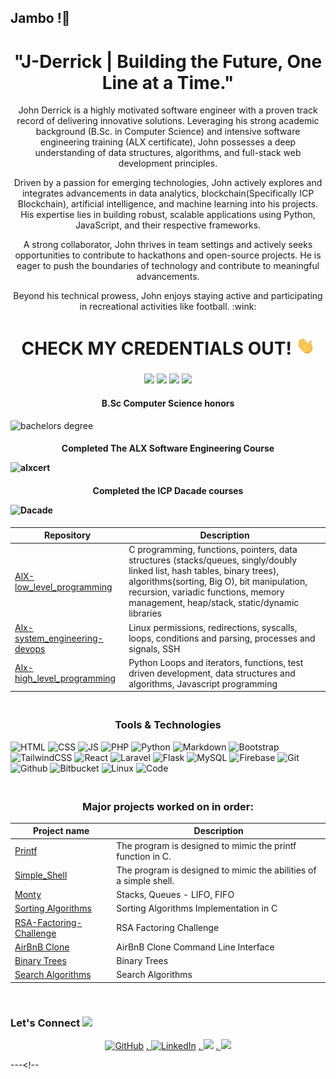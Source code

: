## Jambo !👋

<!--
**J-Derrick/J-Derrick** is a ✨ _special_ ✨ repository because its `README.md` (this file) appears on your GitHub profile.

Here are some ideas to get you started:

- 🔭 I’m currently working on ...
- 🌱 I’m currently learning ...
- 👯 I’m looking to collaborate on ...
- 🤔 I’m looking for help with ...
- 💬 Ask me about ...
- 📫 How to reach me: ...
- 😄 Pronouns: ...
- ⚡ Fun fact: ...
-->

 <h1 align='center'>"J-Derrick | Building the Future, One Line at a Time."</h1>
<p align="center">
John Derrick is a highly motivated software engineer with a proven track record of delivering innovative solutions. Leveraging his strong academic background (B.Sc. in Computer Science) and intensive software engineering training (ALX certificate), John possesses a deep understanding of data structures, algorithms, and full-stack web development principles.</p>
<p align="center">
Driven by a passion for emerging technologies, John actively explores and integrates advancements in data analytics, blockchain(Specifically ICP Blockchain), artificial intelligence, and machine learning into his projects. His expertise lies in building robust, scalable applications using Python, JavaScript, and their respective frameworks.</p>
<p align="center">
A strong collaborator, John thrives in team settings and actively seeks opportunities to contribute to hackathons and open-source projects. He is  eager to push the boundaries of technology and contribute to meaningful advancements.</p>
<p align="center">
Beyond his technical prowess, John enjoys staying active and participating in recreational activities like football. :wink: </p>

<h1 align="center"> CHECK MY CREDENTIALS OUT! <img src="https://raw.githubusercontent.com/ABSphreak/ABSphreak/master/gifs/Hi.gif" width="30px"> </h1>
<h3 align="center"><a href="mailto:j.derrickwaweru@gmail.com"><img src="https://img.shields.io/badge/EMAIL-red?style=for-the-badge"></a>
<a href=""><img src="https://img.shields.io/badge/RESUME-blue?style=for-the-badge"></a>
<a href=""><img src="https://img.shields.io/badge/Bachelors Degree Certificate-green?style=for-the-badge"></a>
<a href=""><img src="https://img.shields.io/badge/ALX Certificate-yellow?style=for-the-badge"></a>

<!-- <h1 align="left"><img src="https://readme-typing-svg.herokuapp.com?color=87CEFA&lines=Welcome+To+My+Github!;Hope+you+Enjoy+:)."> </h1><p align="left"> <img src="https://komarev.com/ghpvc/?username=RaymanMoha&label=Profile%20views&color=0e75b6&style=flat" alt="Dennisnderitu254" /> </p> -->

<!-- <p align="center"> <img align="left" src="https://github-readme-stats.vercel.app/api/top-langs?username=dennisnderitu254&show_icons=true&locale=en&layout=compact&theme=radical" alt="Dennisnderitu254" width=360 height=180/>
<img align="center" src="https://github-readme-stats.vercel.app/api?username=Dennisnderitu254&show_icons=true&theme=radical" alt="Dennisnderitu254" width=420 height=180/>
</p> -->

</br>
<h4>


<p align="center">B.Sc Computer Science honors</p>

</h4>

![bachelors degree]()

<h4>


<p align="center">Completed The ALX Software Engineering Course</p>

![alxcert]()


</h4>

<h4>


<p align="center">Completed the ICP Dacade courses</p>

![Dacade]()


</h4>


| Repository | Description |
| --- | --- |
| [AlX-low_level_programming](https://github.com/J-Derrick/alx-low_level_programming) | C programming, functions, pointers, data structures (stacks/queues, singly/doubly linked list, hash tables, binary trees), algorithms(sorting, Big O), bit manipulation, recursion, variadic functions, memory management, heap/stack, static/dynamic libraries |
| [Alx-system_engineering-devops](https://github.com/J-Derrick//alx-system_engineering-devops) | Linux permissions, redirections, syscalls, loops, conditions and parsing, processes and signals, SSH |
| [Alx-high_level_programming](https://github.com/J-Derrick/alx-higher_level_programming.git) | Python Loops and iterators, functions, test driven development, data structures and algorithms, Javascript programming|

<h3 align="center"><br>Tools & Technologies</h3>

![HTML](https://img.shields.io/badge/html5-%23E34F26.svg?style=for-the-badge&logo=html5&logoColor=white) ![CSS](https://img.shields.io/badge/css3-%231572B6.svg?style=for-the-badge&logo=css3&logoColor=white) ![JS](https://img.shields.io/badge/javascript-%23323330.svg?style=for-the-badge&logo=javascript&logoColor=%23F7DF1E) ![PHP](https://img.shields.io/badge/php-%23777BB4.svg?style=for-the-badge&logo=php&logoColor=white)
![Python](https://img.shields.io/badge/python-%2314354C.svg?style=for-the-badge&logo=python&logoColor=white) ![Markdown](https://img.shields.io/badge/markdown-%23000000.svg?style=for-the-badge&logo=markdown&logoColor=white)
![Bootstrap](https://img.shields.io/badge/bootstrap-%23563D7C.svg?style=for-the-badge&logo=bootstrap&logoColor=white) ![TailwindCSS](https://img.shields.io/badge/tailwindcss-%2338B2AC.svg?style=for-the-badge&logo=tailwind-css&logoColor=white) ![React](https://img.shields.io/badge/React-20232A?style=for-the-badge&logo=react&logoColor=61DAFB) ![Laravel](https://img.shields.io/badge/laravel-%23FF2D20.svg?style=for-the-badge&logo=laravel&logoColor=white) ![Flask](https://img.shields.io/badge/flask-%23000.svg?style=for-the-badge&logo=flask&logoColor=white)
![MySQL](https://img.shields.io/badge/mysql-%2300f.svg?style=for-the-badge&logo=mysql&logoColor=white) ![Firebase](https://img.shields.io/badge/firebase-%23039BE5.svg?style=for-the-badge&logo=firebase)
![Git](https://img.shields.io/badge/git-%23F05033.svg?style=for-the-badge&logo=git&logoColor=white)  ![Github](https://img.shields.io/badge/github-%23121011.svg?style=for-the-badge&logo=github&logoColor=white) ![Bitbucket](https://img.shields.io/badge/bitbucket-%230047B3.svg?style=for-the-badge&logo=bitbucket&logoColor=white)
![Linux](https://img.shields.io/badge/Linux-FCC624?style=for-the-badge&logo=linux&logoColor=black) ![Code](https://img.shields.io/badge/VisualStudioCode-0078d7.svg?style=for-the-badge&logo=visual-studio-code&logoColor=white)

<h3 align="center"><br>Major projects worked on in order:</h3>

| Project name | Description |
| --- | --- |
|[Printf]()| The program is designed to mimic the printf function in C.|
|[Simple_Shell]()| The program is designed to mimic the abilities of a simple shell. |
|[Monty]() | Stacks, Queues - LIFO, FIFO |
|[Sorting Algorithms]() | Sorting Algorithms Implementation in C|
|[RSA-Factoring-Challenge]() |RSA Factoring Challenge|
|[AirBnB Clone]() | AirBnB Clone Command Line Interface |
|[Binary Trees]() | Binary Trees |
|[Search Algorithms]() | Search Algorithms |

<br />

### Let's Connect <img src='https://raw.githubusercontent.com/ShahriarShafin/ShahriarShafin/main/Assets/handshake.gif' width="100px">

<p align="center">
 <a href="https://github.com/J-Derrick"><img src="https://cdn-icons-png.flaticon.com/512/25/25231.png" alt="GitHub" width = 40px></a>
 <a href="https://www.linkedin.com/in">.   <img src="https://raw.githubusercontent.com/rahuldkjain/github-profile-readme-generator/master/src/images/icons/Social/linked-in-alt.svg" alt="LinkedIn" width = 40px></a>
 <a href="https://www.instagram.com/">.     <img src="https://raw.githubusercontent.com/rahuldkjain/github-profile-readme-generator/master/src/images/icons/Social/instagram.svg" width = 40px></a>
 <a href="https://www.twitter.com/">.     <img src="https://raw.githubusercontent.com/rahuldkjain/github-profile-readme-generator/master/src/images/icons/Social/twitter.svg" width = 40px></a>

<!-- <h2 align="left"><img src="https://readme-typing-svg.herokuapp.com?color=87CEFA&lines=Thank+you+for+stopping+by!;Have+a+nice+day."></h2> -->
<!--
<div style="display: flex; justify-content: space-between;">
  <img src="certificates/cbasic.png" alt="certificates/cbasic.png" >
  <img src="certificates/cintermediate.png" alt="certificates/cintermediate.png" >
  <img src="certificates/cadvanced.png" alt="certificates/cadvanced.png">
</div>

<div style="display: flex; justify-content: space-between;">
  <img src="certificates/cppbasic.png" alt="certificates/cppbasic.png" >
  <img src="certificates/cppintermediate.png" alt="certificates/cppintermediate.png" >
  <img src="certificates/cppadvanced.png" alt="certificates/cppadvanced.png">
</div>

<div style="display: flex; justify-content: space-between;">
  <img src="certificates/problemsolvingbasic.png" alt="certificates/problemsolvingbasic.png" >
  <img src="certificates/problemsolvingintermediate.png" alt="certificates/problemsolvingintermediate.png" >
  <img src="certificates/problemsolvingadvanced.png" alt="certificates/problemsolvingadvanced.png">
</div>

<div style="display: flex; justify-content: space-between;">
  <img src="certificates/pythonbasic.png" alt="certificates/pythonbasic.png" >
  <img src="certificates/pythonintermediate.png" alt="certificates/pythonintermediate.png" >
  <img src="certificates/pythonadvanced.png" alt="certificates/pythonadvanced.png">
</div>

<div style="display: flex; justify-content: space-between;">
  <img src="certificates/sqlbasic.png" alt="certificates/sqlbasic.png" >
  <img src="certificates/sqlintermediate.png" alt="certificates/sqlintermediate.png" >
  <img src="certificates/sqladvanced.png" alt="certificates/sqladvanced.png">
</div>

<div style="display: flex; justify-content: space-between;">
  <img src="certificates/css.png" alt="certificates/pythonbasic.png" >
  <img src="certificates/javabasic.png" alt="certificates/javabasic.png" >
  <img src="certificates/javaintermediate.png" alt="certificates/javaintermediate.png">
</div> -->

</p>

---<!--
